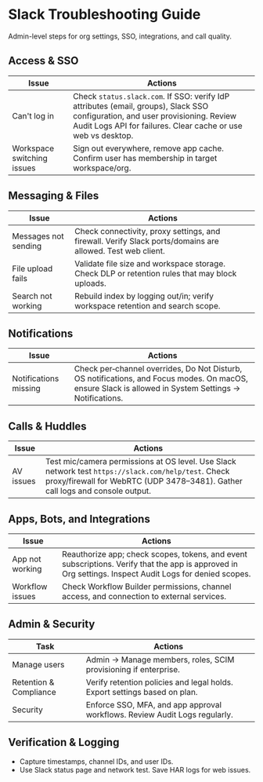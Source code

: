# Slack Troubleshooting Guide

Admin-level steps for org settings, SSO, integrations, and call quality.

## Access & SSO

| Issue | Actions |
|------|---------|
| Can't log in | Check `status.slack.com`. If SSO: verify IdP attributes (email, groups), Slack SSO configuration, and user provisioning. Review Audit Logs API for failures. Clear cache or use web vs desktop. |
| Workspace switching issues | Sign out everywhere, remove app cache. Confirm user has membership in target workspace/org. |

## Messaging & Files

| Issue | Actions |
|------|---------|
| Messages not sending | Check connectivity, proxy settings, and firewall. Verify Slack ports/domains are allowed. Test web client. |
| File upload fails | Validate file size and workspace storage. Check DLP or retention rules that may block uploads. |
| Search not working | Rebuild index by logging out/in; verify workspace retention and search scope. |

## Notifications

| Issue | Actions |
|------|---------|
| Notifications missing | Check per‑channel overrides, Do Not Disturb, OS notifications, and Focus modes. On macOS, ensure Slack is allowed in System Settings → Notifications. |

## Calls & Huddles

| Issue | Actions |
|------|---------|
| AV issues | Test mic/camera permissions at OS level. Use Slack network test `https://slack.com/help/test`. Check proxy/firewall for WebRTC (UDP 3478–3481). Gather call logs and console output. |

## Apps, Bots, and Integrations

| Issue | Actions |
|------|---------|
| App not working | Reauthorize app; check scopes, tokens, and event subscriptions. Verify that the app is approved in Org settings. Inspect Audit Logs for denied scopes. |
| Workflow issues | Check Workflow Builder permissions, channel access, and connection to external services. |

## Admin & Security

| Task | Actions |
|------|---------|
| Manage users | Admin → Manage members, roles, SCIM provisioning if enterprise. |
| Retention & Compliance | Verify retention policies and legal holds. Export settings based on plan. |
| Security | Enforce SSO, MFA, and app approval workflows. Review Audit Logs regularly. |

## Verification & Logging

- Capture timestamps, channel IDs, and user IDs.
- Use Slack status page and network test. Save HAR logs for web issues.